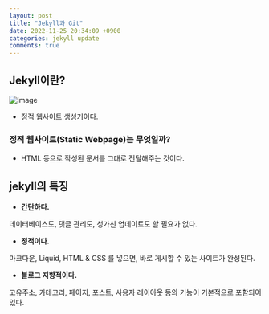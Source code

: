 ```yaml
---
layout: post
title: "Jekyll과 Git"
date: 2022-11-25 20:34:09 +0900
categories: jekyll update
comments: true
---
```


## Jekyll이란?
![image](https://user-images.githubusercontent.com/104906731/204391133-e127d4e8-b0ac-4f48-a6ef-8de1050d9fc8.png)

- 정적 웹사이트 생성기이다.

### 정적 웹사이트(Static Webpage)는 무엇일까?
-   HTML 등으로 작성된 문서를 그대로 전달해주는 것이다.

## jekyll의 특징


- **간단하다.**

 데이터베이스도, 댓글 관리도, 성가신 업데이트도 할 필요가 없다.

- **정적이다.**

 마크다운, Liquid, HTML & CSS 를 넣으면, 바로 게시할 수 있는 사이트가 완성된다.

- __블로그 지향적이다.__

 고유주소, 카테고리, 페이지, 포스트, 사용자 레이아웃 등의 기능이 기본적으로 포함되어 있다.
